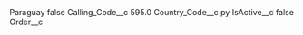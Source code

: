 <?xml version="1.0" encoding="UTF-8"?>
<CustomMetadata xmlns="http://soap.sforce.com/2006/04/metadata" xmlns:xsi="http://www.w3.org/2001/XMLSchema-instance" xmlns:xsd="http://www.w3.org/2001/XMLSchema">
    <label>Paraguay</label>
    <protected>false</protected>
    <values>
        <field>Calling_Code__c</field>
        <value xsi:type="xsd:double">595.0</value>
    </values>
    <values>
        <field>Country_Code__c</field>
        <value xsi:type="xsd:string">py</value>
    </values>
    <values>
        <field>IsActive__c</field>
        <value xsi:type="xsd:boolean">false</value>
    </values>
    <values>
        <field>Order__c</field>
        <value xsi:nil="true"/>
    </values>
</CustomMetadata>
